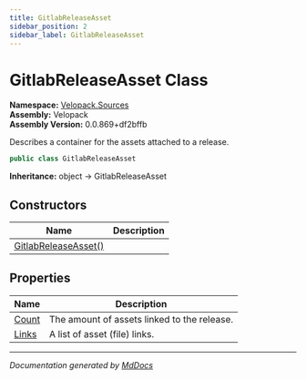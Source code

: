 ```yaml
---
title: GitlabReleaseAsset
sidebar_position: 2
sidebar_label: GitlabReleaseAsset
---
```

<!--  
  <auto-generated>   
    The contents of this file were generated by a tool.  
    Changes to this file may be list if the file is regenerated  
  </auto-generated>   
-->

# GitlabReleaseAsset Class

**Namespace:** [Velopack.Sources](../index.md)  
**Assembly:** Velopack  
**Assembly Version:** 0.0.869+df2bffb

Describes a container for the assets attached to a release.

```csharp
public class GitlabReleaseAsset
```

**Inheritance:** object → GitlabReleaseAsset

## Constructors

| Name                                          | Description |
| --------------------------------------------- | ----------- |
| [GitlabReleaseAsset()](constructors/index.md) |             |

## Properties

| Name                         | Description                                 |
| ---------------------------- | ------------------------------------------- |
| [Count](properties/Count.md) | The amount of assets linked to the release. |
| [Links](properties/Links.md) | A list of asset (file) links.               |

___

*Documentation generated by [MdDocs](https://github.com/ap0llo/mddocs)*
